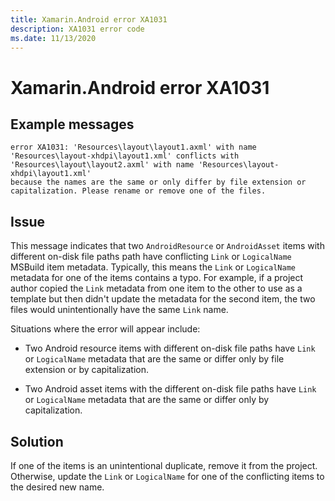 ```yaml
---
title: Xamarin.Android error XA1031
description: XA1031 error code
ms.date: 11/13/2020
---
```

# Xamarin.Android error XA1031

## Example messages

```
error XA1031: 'Resources\layout\layout1.axml' with name
'Resources\layout-xhdpi\layout1.xml' conflicts with
'Resources\layout\layout2.axml' with name 'Resources\layout-xhdpi\layout1.xml'
because the names are the same or only differ by file extension or
capitalization. Please rename or remove one of the files.
```

## Issue

This message indicates that two `AndroidResource` or `AndroidAsset` items with
different on-disk file paths path have conflicting `Link` or `LogicalName`
MSBuild item metadata.  Typically, this means the `Link` or `LogicalName`
metadata for one of the items contains a typo.  For example, if a project author
copied the `Link` metadata from one item to the other to use as a template but
then didn't update the metadata for the second item, the two files would
unintentionally have the same `Link` name.

Situations where the error will appear include:

- Two Android resource items with different on-disk file paths have `Link`
  or `LogicalName` metadata that are the same or differ only by file extension
  or by capitalization.

- Two Android asset items with the different on-disk file paths have `Link` or
  `LogicalName` metadata that are the same or differ only by capitalization.

## Solution

If one of the items is an unintentional duplicate, remove it from the project.
Otherwise, update the `Link` or `LogicalName` for one of the conflicting items
to the desired new name.
